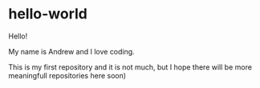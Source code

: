 # hello-world

Hello!

My name is Andrew and I love coding.

This is my first repository and it is not much, 
but I hope there will be more meaningfull repositories here soon)
